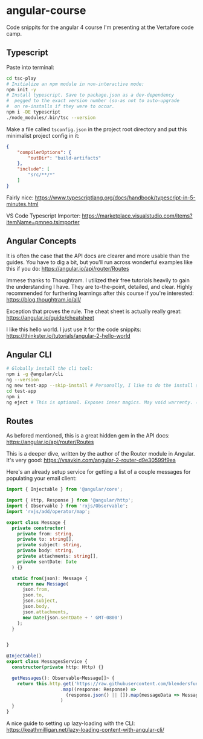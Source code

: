 # angular-course
Code snippits for the angular 4 course I'm presenting at the Vertafore code camp.

## Typescript

Paste into terminal:
```bash
cd tsc-play
# Initialize an npm module in non-interactive mode:
npm init -y
# Install typescript. Save to package.json as a dev-dependency 
#  pegged to the exact version number (so-as not to auto-upgrade 
#  on re-installs if they were to occur. 
npm i -DE typescript 
./node_modules/.bin/tsc --version
```

Make a file called `tsconfig.json` in the project root directory and put this minimalist project config in it:
```json
{
    "compilerOptions": {
        "outDir": "build-artifacts"
    },
    "include": [
        "src/**/*"
    ]
}
```

Fairly nice: https://www.typescriptlang.org/docs/handbook/typescript-in-5-minutes.html

VS Code Typescript Importer: https://marketplace.visualstudio.com/items?itemName=pmneo.tsimporter

## Angular Concepts

It is often the case that the API docs are clearer and more usable than the guides. You have to dig a bit, but you'll run across wonderful examples like this if you do: https://angular.io/api/router/Routes

Immese thanks to Thoughtram. I utilized their free tutorials heavily to gain the understanding I have. They are to-the-point, detailed, and clear. Highly recommended for furthering learnings after this course if you're interested: https://blog.thoughtram.io/all/

Exception that proves the rule. The cheat sheet is actually really great: https://angular.io/guide/cheatsheet

I like this hello world. I just use it for the code snippits: https://thinkster.io/tutorials/angular-2-hello-world

## Angular CLI

```bash
# Globally install the cli tool:
npm i -g @angular/cli
ng --version
ng new test-app --skip-install # Personally, I like to do the install seperately.
cd test-app
npm i
ng eject # This is optional. Exposes inner magics. May void warrenty. (:P)
```
## Routes

As befored mentioned, this is a great hidden gem in the API docs: https://angular.io/api/router/Routes

This is a deeper dive, written by the author of the Router module in Angular. It's very good: https://vsavkin.com/angular-2-router-d9e30599f9ea

Here's an already setup service for getting a list of a couple messages for populating your email client:
```typescript
import { Injectable } from '@angular/core';

import { Http, Response } from '@angular/http';
import { Observable } from 'rxjs/Observable';
import 'rxjs/add/operator/map';

export class Message {
  private constructor(
    private from: string,
    private to: string[],
    private subject: string,
    private body: string,
    private attachments: string[],
    private sentDate: Date
  ) {}

  static from(json): Message {
    return new Message(
      json.from,
      json.to,
      json.subject,
      json.body,
      json.attachments,
      new Date(json.sentDate + ' GMT-0800')
    );
  }


}

@Injectable()
export class MessagesService {
  constructor(private http: Http) {}

  getMessages(): Observable<Message[]> {
    return this.http.get('https://raw.githubusercontent.com/blendersfun/angular-course/716bf3c1016ed9faac74a3618047c022c8e22c17/03-get-messages-call.json')
                    .map((response: Response) => 
                      (response.json() || []).map(messageData => Message.from(messageData))
                    )
  }
}
```
A nice guide to setting up lazy-loading with the CLI: https://keathmilligan.net/lazy-loading-content-with-angular-cli/
